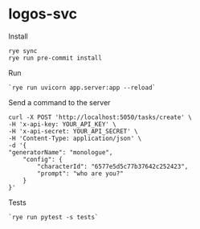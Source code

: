 # logos-svc

Install

```
rye sync
rye run pre-commit install
```

Run

    `rye run uvicorn app.server:app --reload`

Send a command to the server


    curl -X POST 'http://localhost:5050/tasks/create' \
    -H 'x-api-key: YOUR_API_KEY' \
    -H 'x-api-secret: YOUR_API_SECRET' \
    -H 'Content-Type: application/json' \
    -d '{
    "generatorName": "monologue",
        "config": {
            "characterId": "6577e5d5c77b37642c252423",
            "prompt": "who are you?"
        }
    }'



Tests

    `rye run pytest -s tests`
